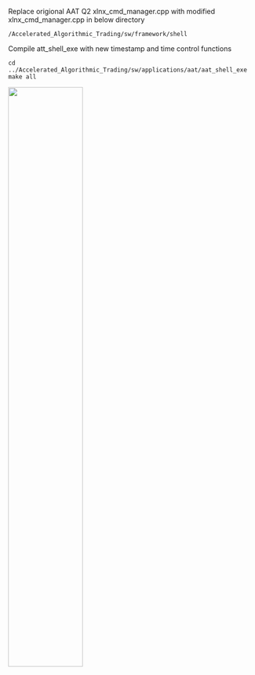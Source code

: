 Replace origional AAT Q2 xlnx_cmd_manager.cpp with modified xlnx_cmd_manager.cpp in below directory

    /Accelerated_Algorithmic_Trading/sw/framework/shell
  
Compile att_shell_exe with new timestamp and time control functions

    cd ../Accelerated_Algorithmic_Trading/sw/applications/aat/aat_shell_exe
    make all

<img src="https://user-images.githubusercontent.com/11850122/155716224-b657dfe2-7f4a-4e56-8aab-4fef7bff3ce4.png" width=55%>

